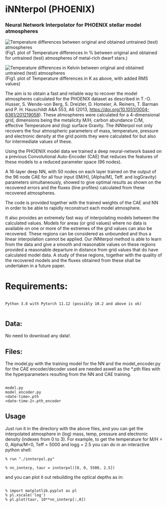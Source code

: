 # iNNterpol (PHOENIX)
### Neural Network Interpolator for PHOENIX stellar model atmospheres

![Temperature differences between original and obtained untrained (test) atmospheres](../../assets/DTemp_chkCAE_22_128_PHOENIX_10pct.png?raw=true)<br>
(Fig1. plot of Temperature differences in % between original and obtained for untrained (test) atmospheres of metal-rich dwarf stars.)

![Temperature differences in Kelvin between original and obtained untrained (test) atmospheres](../../assets/DTemp_Stats_chkCAE_16_96_PHOENIX_mp05_lgg45_scale.png?raw=true)<br>
(Fig1. plot of Temperature differences in K as above, with added RMS values)

The aim is to obtain a fast and reliable way to recover the model atmospheres calculated for the PHOENIX dataset as described in 
T.-O. Husser, S. Wende-von Berg, S. Dreizler, D. Homeier, A. Reiners, T. Barman and P. H. Hauschildt A&A 553, A6 (2013, https://doi.org/10.1051/0004-6361/201219058). These atmospheres were calculated
for a 4-dimensional grid, dimensions being the  metalicity M/H, carbon abundance C/M, effective 
Temperature and (log) surface Gravity. The iNNterpol not only recovers the four atmospheric parameters of mass, temperature, 
pressure and electronic density at the grid points they were calculated for but also for intermediate values of these.

Using the PHOENIX model data we trained a deep neural-network based on a previous Convolutional Auto-Encoder (CAE)
that reduces the features of these models to a reduced parameter space (96 nodes). 

A 16-layer deep NN, with 50 nodes on each layer trained on the output of the 96 node CAE for all four input ([M/H], [Alpha/M], Teff. and logGravity) parameters simultaneously, showed to give optimal results as shown on the recovered errors
and the fluxes (line profiles) calculated from these recovered atmospheres.


The code is provided together with the trained weights of the CAE and NN in order to be able to rapidly reconstruct each model atmosphere. 

It also provides an extremely fast way of interpolating models between the calculated values. Models for areas (or grid values) where no data
is available on one or more of the extremes of the grid values can also be recovered. These regions can be considered as 
unbounded and thus a linear interpolation cannot be applied. Our iNNterpol method is able to learn from the data and give 
a smooth and reasonable values on these regions provided a reasonable departure in distance from grid values that do have 
calculated model data. A study of these regions, together with the quality of the recovered models and the fluxes obtained 
from these shall be undertaken in a future paper.

# Requirements:


```

Python 3.8 with Pytorch 11.12 (possibly 10.2 and above is ok)


```
## Data:

No need to download any data!. 

## Files:

The model.py with the training model for the NN and the model_encoder.py for the CAE encoder/decoder used are needed aswell as the *.pth files with the hyperparameters resulting from the NN and CAE training.

```

model.py
model_encoder.py
<date-time>.pth
<date-time-2>.pth_encoder

```

## Usage

Just run it in the directory with the above files, and you can get the interpolated atmosphere in (log) mass, temp, pressure and electronic density (indexes from 0 to 3). For example, to get the temperature for M/H = 0, Alpha/M=0, Teff = 5000 and logg = 2.5 you can do in an interactive python shell:

```
% run "./innterpol.py"

% nn_innterp, taur = innterpol([0, 0, 5500, 2.5])
```

and you can plot it out rebuilding the optical depths as in:

```

% import matplotlib.pyplot as pl 
% pl.xscale('log')
% pl.plot(taur, 10**nn_innterp[:,0])


```



